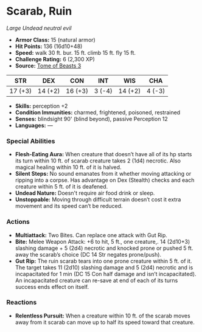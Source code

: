 # Scarab, Ruin

*Large* *Undead* *neutral evil*

- **Armor Class:** 15 (natural armor)
- **Hit Points:** 136 (16d10+48)
- **Speed:** walk 30 ft. bur. 15 ft. climb 15 ft. fly 15 ft.
- **Challenge Rating:** 6 (2,300 XP)
- **Source:** [Tome of Beasts 3](https://koboldpress.com/kpstore/product/tome-of-beasts-2-for-5th-edition/)

| STR | DEX | CON | INT | WIS | CHA |
| --- | --- | --- | --- | --- | --- |
| 17 (+3) | 14 (+2) | 16 (+3) | 3 (-4) | 14 (+2) | 4 (-3) |

- **Skills:** perception +2
- **Condition Immunities:** charmed, frightened, poisoned, restrained
- **Senses:** blindsight 90' (blind beyond), passive Perception 12
- **Languages:** —
### Special Abilities
- **Flesh-Eating Aura:** When creature that doesn’t have all of its hp starts its turn within 10 ft. of scarab creature takes 2 (1d4) necrotic. Also magical healing within 10 ft. of it is halved.
- **Silent Steps:** No sound emanates from it whether moving attacking or ripping into a corpse. Has advantage on Dex (Stealth) checks and each creature within 5 ft. of it is deafened.
- **Undead Nature:** Doesn't require air food drink or sleep.
- **Unstoppable:** Moving through difficult terrain doesn’t cost it extra movement and its speed can’t be reduced.
### Actions
- **Multiattack:** Two Bites. Can replace one attack with Gut Rip.
- **Bite:** Melee Weapon Attack: +6 to hit, 5 ft., one creature,. 14 (2d10+3) slashing damage + 5 (2d4) necrotic and knocked prone or pushed 5 ft. away the scarab’s choice (DC 14 Str negates prone/push).
- **Gut Rip:** The ruin scarab tears into one prone creature within 5 ft. of it. The target takes 11 (2d10) slashing damage and 5 (2d4) necrotic and is incapacitated for 1 min (DC 15 Con half damage and isn’t incapacitated). An incapacitated creature can re-save at end of each of its turns success ends effect on itself.
### Reactions
- **Relentless Pursuit:** When a creature within 10 ft. of the scarab moves away from it scarab can move up to half its speed toward that creature.
